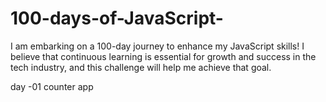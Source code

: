 # 100-days-of-JavaScript-
I am embarking on a 100-day journey to enhance my JavaScript skills! I believe that continuous learning is essential for growth and success in the tech industry, and this challenge will help me achieve that goal.

day -01 counter app
 
